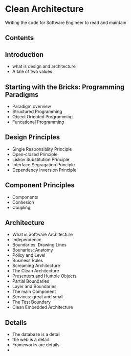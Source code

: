 # Clean Architecture

Writing the code for Software Engineer to read and maintain

## Contents
## Introduction
- what is design and architecture
- A tale of two values

## Starting with the Bricks: Programming Paradigms
- Paradigm overview
- Structured Programming
- Object Oriented Programming
- Funcational Programming

## Design Principles
- Single Responsiblity Principle
- Open-closed Principle
- Liskov Substitution Principle
- Interface Segragation Principle
- Dependency Inversion Principle

## Component Principles
- Components
- Conhesion
- Coupling

## Architecture
- What is Software Architecture
- Independence
- Boundaries: Drawing Lines
- Bounaries: Anatomy
- Policy and Level
- Business Rules
- Screaming Architecture
- The Clean Architecture
- Presenters and Humble Objects
- Partial Boundaries
- Layer and Boundaries
- The main Component
- Services: great and small
- The Test Boundary
- Clean Embedded Architecture

## Details
- The database is a detail
- the web is a detail
- Frameworks are details
- 
